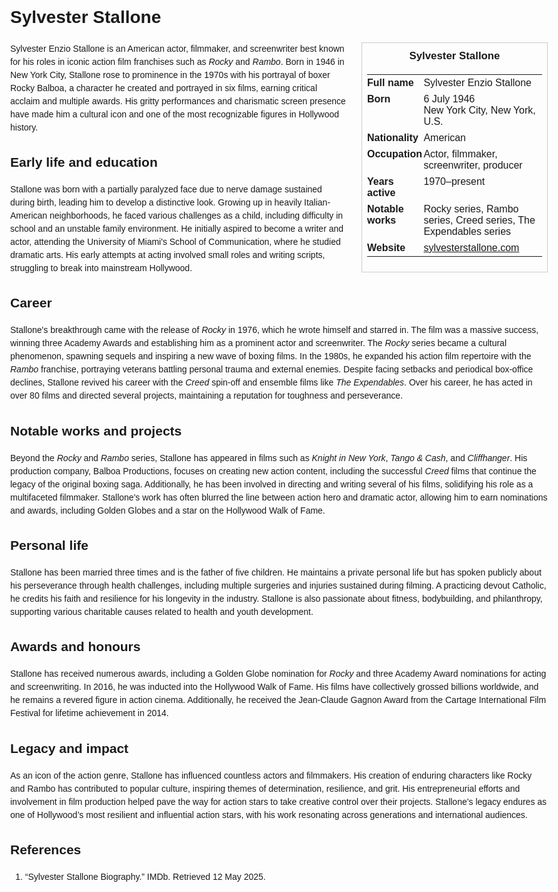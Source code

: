 <!DOCTYPE html>
<html>
<head>
  <title>Sylvester Stallone – Profile</title>
  <style>
    body { font-family: Arial, sans-serif; margin: 2rem auto; max-width: 960px; line-height: 1.5; }
    aside.infobox { float: right; width: 280px; margin: 0 0 1rem 1.5rem; border: 1px solid #ccc; padding: 0.5rem; font-size: 0.9rem; }
    aside.infobox h3 { text-align: center; margin-top: 0; }
    aside.infobox table { width: 100%; border-collapse: collapse; }
    aside.infobox td { padding: 0.25rem 0; vertical-align: top; }
    h1 { margin-top: 0; }
    footer.categories { font-size: 0.8rem; color: #555; border-top: 1px solid #ddd; padding-top: 0.5rem; margin-top: 2rem; }
  </style>
</head>
<body>
  <h1>Sylvester Stallone</h1>
  <aside class="infobox">
    <h3>Sylvester Stallone</h3>
    <table>
      <tr><td><strong>Full name</strong></td><td>Sylvester Enzio Stallone</td></tr>
      <tr><td><strong>Born</strong></td><td>6 July 1946<br>New York City, New York, U.S.</td></tr>
      <tr><td><strong>Nationality</strong></td><td>American</td></tr>
      <tr><td><strong>Occupation</strong></td><td>Actor, filmmaker, screenwriter, producer</td></tr>
      <tr><td><strong>Years active</strong></td><td>1970–present</td></tr>
      <tr><td><strong>Notable works</strong></td><td>Rocky series, Rambo series, Creed series, The Expendables series</td></tr>
      <tr><td><strong>Website</strong></td><td><a href="https://sylvesterstallone.com" target="_blank" rel="noopener">sylvesterstallone.com</a></td></tr>
    </table>
  </aside>
  <p>Sylvester Enzio Stallone is an American actor, filmmaker, and screenwriter best known for his roles in iconic action film franchises such as <em>Rocky</em> and <em>Rambo</em>. Born in 1946 in New York City, Stallone rose to prominence in the 1970s with his portrayal of boxer Rocky Balboa, a character he created and portrayed in six films, earning critical acclaim and multiple awards. His gritty performances and charismatic screen presence have made him a cultural icon and one of the most recognizable figures in Hollywood history.</p>
  
  <h2>Early life and education</h2>
  <p>Stallone was born with a partially paralyzed face due to nerve damage sustained during birth, leading him to develop a distinctive look. Growing up in heavily Italian-American neighborhoods, he faced various challenges as a child, including difficulty in school and an unstable family environment. He initially aspired to become a writer and actor, attending the University of Miami's School of Communication, where he studied dramatic arts. His early attempts at acting involved small roles and writing scripts, struggling to break into mainstream Hollywood.</p>
  
  <h2>Career</h2>
  <p>Stallone's breakthrough came with the release of <em>Rocky</em> in 1976, which he wrote himself and starred in. The film was a massive success, winning three Academy Awards and establishing him as a prominent actor and screenwriter. The <em>Rocky</em> series became a cultural phenomenon, spawning sequels and inspiring a new wave of boxing films. In the 1980s, he expanded his action film repertoire with the <em>Rambo</em> franchise, portraying veterans battling personal trauma and external enemies. Despite facing setbacks and periodical box-office declines, Stallone revived his career with the <em>Creed</em> spin-off and ensemble films like <em>The Expendables</em>. Over his career, he has acted in over 80 films and directed several projects, maintaining a reputation for toughness and perseverance.</p>
  
  <h2>Notable works and projects</h2>
  <p>Beyond the <em>Rocky</em> and <em>Rambo</em> series, Stallone has appeared in films such as <em>Knight in New York</em>, <em>Tango & Cash</em>, and <em>Cliffhanger</em>. His production company, Balboa Productions, focuses on creating new action content, including the successful <em>Creed</em> films that continue the legacy of the original boxing saga. Additionally, he has been involved in directing and writing several of his films, solidifying his role as a multifaceted filmmaker. Stallone's work has often blurred the line between action hero and dramatic actor, allowing him to earn nominations and awards, including Golden Globes and a star on the Hollywood Walk of Fame.</p>
  
  <h2>Personal life</h2>
  <p>Stallone has been married three times and is the father of five children. He maintains a private personal life but has spoken publicly about his perseverance through health challenges, including multiple surgeries and injuries sustained during filming. A practicing devout Catholic, he credits his faith and resilience for his longevity in the industry. Stallone is also passionate about fitness, bodybuilding, and philanthropy, supporting various charitable causes related to health and youth development.</p>
  
  <h2>Awards and honours</h2>
  <p>Stallone has received numerous awards, including a Golden Globe nomination for <em>Rocky</em> and three Academy Award nominations for acting and screenwriting. In 2016, he was inducted into the Hollywood Walk of Fame. His films have collectively grossed billions worldwide, and he remains a revered figure in action cinema. Additionally, he received the Jean-Claude Gagnon Award from the Cartage International Film Festival for lifetime achievement in 2014.</p>
  
  <h2>Legacy and impact</h2>
  <p>As an icon of the action genre, Stallone has influenced countless actors and filmmakers. His creation of enduring characters like Rocky and Rambo has contributed to popular culture, inspiring themes of determination, resilience, and grit. His entrepreneurial efforts and involvement in film production helped pave the way for action stars to take creative control over their projects. Stallone’s legacy endures as one of Hollywood’s most resilient and influential action stars, with his work resonating across generations and international audiences.</p>
  
  <h2>References</h2>
  <ol>
    <li>“Sylvester Stallone Biography.” IMDb. Retrieved 12 May 2025.</